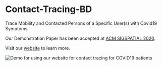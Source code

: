 # Contact-Tracing-BD
Trace Mobility and Contacted Persons of a Specific User(s) with Covid19 Symptoms

Our Demonstration Paper has been accepted at [ACM SIGSPATIAL 2020](https://sigspatial2020.sigspatial.org/).

Visit our [website](http://ctracing.datalab.buet.io/) to learn more.

![Demo for using our website for contact tracing for COVID19 patients](https://github.com/SifatMd/Contact-Tracing-BD/blob/master/Contact_Tracing_Covid19.gif)
